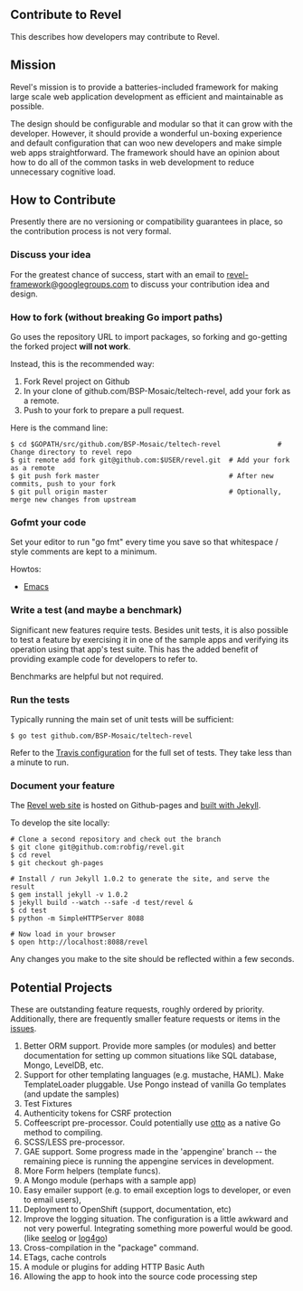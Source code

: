 ## Contribute to Revel

This describes how developers may contribute to Revel.

## Mission

Revel's mission is to provide a batteries-included framework for making large
scale web application development as efficient and maintainable as possible.

The design should be configurable and modular so that it can grow with the
developer. However, it should provide a wonderful un-boxing experience and
default configuration that can woo new developers and make simple web apps
straightforward. The framework should have an opinion about how to do all of the
common tasks in web development to reduce unnecessary cognitive load.

## How to Contribute

Presently there are no versioning or compatibility guarantees in place, so the
contribution process is not very formal.

### Discuss your idea

For the greatest chance of success, start with an email to
[revel-framework@googlegroups.com](mailto:revel-framework@googlegroups.com) to
discuss your contribution idea and design.

### How to fork (without breaking Go import paths)

Go uses the repository URL to import packages, so forking and go-getting the
forked project **will not work**.

Instead, this is the recommended way:

1. Fork Revel project on Github
2. In your clone of github.com/BSP-Mosaic/teltech-revel, add your fork as a remote.
3. Push to your fork to prepare a pull request.

Here is the command line: 
```
$ cd $GOPATH/src/github.com/BSP-Mosaic/teltech-revel              # Change directory to revel repo
$ git remote add fork git@github.com:$USER/revel.git  # Add your fork as a remote
$ git push fork master                                # After new commits, push to your fork
$ git pull origin master                              # Optionally, merge new changes from upstream
```

### Gofmt your code

Set your editor to run "go fmt" every time you save so that whitespace / style
comments are kept to a minimum.

Howtos:
* [Emacs](http://blog.golang.org/2013/01/go-fmt-your-code.html)

### Write a test (and maybe a benchmark)

Significant new features require tests. Besides unit tests, it is also possible
to test a feature by exercising it in one of the sample apps and verifying its
operation using that app's test suite. This has the added benefit of providing
example code for developers to refer to.

Benchmarks are helpful but not required.

### Run the tests

Typically running the main set of unit tests will be sufficient:

	$ go test github.com/BSP-Mosaic/teltech-revel

Refer to the
[Travis configuration](https://github.com/BSP-Mosaic/teltech-revel/blob/master/.travis.yml)
for the full set of tests.  They take less than a minute to run.

### Document your feature

The [Revel web site](http://robfig.github.io/revel/) is hosted on Github-pages and 
[built with Jekyll](https://help.github.com/articles/using-jekyll-with-pages).

To develop the site locally:

	# Clone a second repository and check out the branch
	$ git clone git@github.com:robfig/revel.git
	$ cd revel
	$ git checkout gh-pages

	# Install / run Jekyll 1.0.2 to generate the site, and serve the result
	$ gem install jekyll -v 1.0.2
	$ jekyll build --watch --safe -d test/revel &
	$ cd test
	$ python -m SimpleHTTPServer 8088

	# Now load in your browser
	$ open http://localhost:8088/revel

Any changes you make to the site should be reflected within a few seconds.

## Potential Projects

These are outstanding feature requests, roughly ordered by priority.
Additionally, there are frequently smaller feature requests or items in the
[issues](https://github.com/BSP-Mosaic/teltech-revel/issues?labels=contributor+ready&page=1&state=open).

1.  Better ORM support.  Provide more samples (or modules) and better documentation for setting up common situations like SQL database, Mongo, LevelDB, etc.
2.	Support for other templating languages (e.g. mustache, HAML).  Make TemplateLoader pluggable.  Use Pongo instead of vanilla Go templates (and update the samples)
12.	Test Fixtures
13.	Authenticity tokens for CSRF protection
5. Coffeescript pre-processor.  Could potentially use [otto](https://github.com/robertkrimen/otto) as a native Go method to compiling.
6.  SCSS/LESS pre-processor.
4.	GAE support.  Some progress made in the 'appengine' branch -- the remaining piece is running the appengine services in development.
3.  More Form helpers (template funcs).
5.	A Mongo module (perhaps with a sample app)
9.	Easy emailer support (e.g. to email exception logs to developer, or even to email users),
9.  Deployment to OpenShift (support, documentation, etc)
16.	Improve the logging situation.  The configuration is a little awkward and not very powerful.  Integrating something more powerful would be good. (like [seelog](https://github.com/cihub/seelog) or [log4go](https://code.google.com/p/log4go/))
10.	Cross-compilation in the "package" command.
11.	ETags, cache controls
14.	A module or plugins for adding HTTP Basic Auth
7.	Allowing the app to hook into the source code processing step
